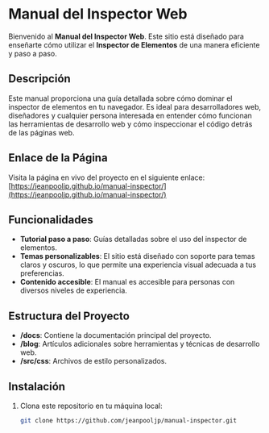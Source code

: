 # Manual del Inspector Web

Bienvenido al **Manual del Inspector Web**. Este sitio está diseñado para enseñarte cómo utilizar el **Inspector de Elementos** de una manera eficiente y paso a paso.

## Descripción

Este manual proporciona una guía detallada sobre cómo dominar el inspector de elementos en tu navegador. Es ideal para desarrolladores web, diseñadores y cualquier persona interesada en entender cómo funcionan las herramientas de desarrollo web y cómo inspeccionar el código detrás de las páginas web.

## Enlace de la Página

Visita la página en vivo del proyecto en el siguiente enlace:  
[https://jeanpooljp.github.io/manual-inspector/](https://jeanpooljp.github.io/manual-inspector/)

## Funcionalidades

- **Tutorial paso a paso**: Guías detalladas sobre el uso del inspector de elementos.
- **Temas personalizables**: El sitio está diseñado con soporte para temas claros y oscuros, lo que permite una experiencia visual adecuada a tus preferencias.
- **Contenido accesible**: El manual es accesible para personas con diversos niveles de experiencia.

## Estructura del Proyecto

- **/docs**: Contiene la documentación principal del proyecto.
- **/blog**: Artículos adicionales sobre herramientas y técnicas de desarrollo web.
- **/src/css**: Archivos de estilo personalizados.

## Instalación

1. Clona este repositorio en tu máquina local:

   ```bash
   git clone https://github.com/jeanpooljp/manual-inspector.git
